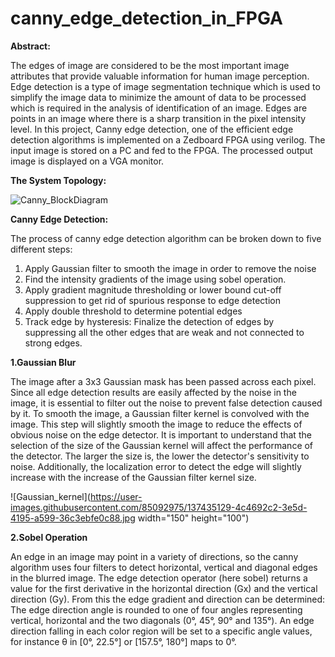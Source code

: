 # canny_edge_detection_in_FPGA
__Abstract:__

The edges of image are considered to be the most important image attributes that provide valuable information for human image perception. Edge detection is a type of image segmentation technique which is used to simplify the image data to minimize the amount of data to be processed which is required in the analysis of identification of an image. Edges are points in an image where there is a sharp transition in the pixel intensity level. In this project, Canny edge detection, one of the efficient edge detection algorithms is implemented on a Zedboard FPGA using verilog. The input image is stored on a PC and fed to the FPGA. The processed output image is displayed on a VGA monitor.


__The System Topology:__

![Canny_BlockDiagram](https://user-images.githubusercontent.com/85092975/137434389-1c5c9145-fc0f-4d4b-a3ab-fae946a1a086.jpg)


__Canny Edge Detection:__

The process of canny edge detection algorithm can be broken down to five different steps: 
1. Apply Gaussian filter to smooth the image in order to remove the noise 
2. Find the intensity gradients of the image using sobel operation. 
3. Apply gradient magnitude thresholding or lower bound cut-off suppression to get rid of spurious response to edge detection 
4. Apply double threshold to determine potential edges 
5. Track edge by hysteresis: Finalize the detection of edges by suppressing all the other edges that are weak and not connected to strong edges. 


__1.Gaussian Blur__

The image after a 3x3 Gaussian mask has been passed across each pixel. Since all edge detection results are easily affected by the noise in the image, it is essential to filter out the noise to prevent false detection caused by it. To smooth the image, a Gaussian filter kernel is convolved with the image. This step will slightly smooth the image to reduce the effects of obvious noise on the edge detector. It is important to understand that the selection of the size of the Gaussian kernel will affect the performance of the detector. The larger the size is, the lower the detector's sensitivity to noise. Additionally, the localization error to detect the edge will slightly increase with the increase of the Gaussian filter kernel size.

![Gaussian_kernel](https://user-images.githubusercontent.com/85092975/137435129-4c4692c2-3e5d-4195-a599-36c3ebfe0c88.jpg width="150" height="100")

__2.Sobel Operation__

An edge in an image may point in a variety of directions, so the canny algorithm uses four filters to detect horizontal, vertical and diagonal edges in the blurred image. The edge detection operator (here sobel) returns a value for the first derivative in the horizontal direction (Gx) and the vertical direction (Gy). From this the edge gradient and direction can be determined: The edge direction angle is rounded to one of four angles representing vertical, horizontal and the two diagonals (0°, 45°, 90° and 135°). An edge direction falling in each color region will be set to a specific angle values, for instance θ in [0°, 22.5°] or [157.5°, 180°] maps to 0°. 

